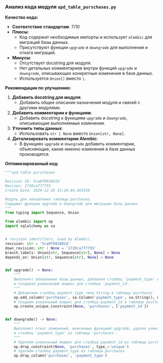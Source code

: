 ### **Анализ кода модуля `upd_table_purschases.py`**

**Качество кода:**
- **Соответствие стандартам**: 7/10
- **Плюсы**:
    - Код содержит необходимые импорты и использует `alembic` для миграций базы данных.
    - Присутствуют функции `upgrade` и `downgrade` для выполнения и отката миграций.
- **Минусы**:
    - Отсутствует docstring для модуля.
    - Нет детальных комментариев внутри функций `upgrade` и `downgrade`, описывающих конкретные изменения в базе данных.
    - Используется `Union[]` вместо `|`.

**Рекомендации по улучшению:**

1.  **Добавить docstring для модуля**:
    - Добавить общее описание назначения модуля и связей с другими модулями.
2.  **Добавить комментарии к функциям**:
    - Добавить docstring к функциям `upgrade` и `downgrade`, описывающие выполняемые изменения.
3.  **Уточнить типы данных**:
    - Использовать `str | None` вместо `Union[str, None]`.
4.  **Детализировать комментарии Alembic**:
    - В функциях `upgrade` и `downgrade` добавить комментарии, объясняющие, какие именно изменения в базе данных производятся.

**Оптимизированный код:**

```python
"""upd table purschases

Revision ID: 5ca0f991801d
Revises: 1720ca777755
Create Date: 2024-12-26 13:28:44.493520

Модуль для обновления таблицы purchases.
Содержит функции upgrade и downgrade для миграции базы данных.
"""
from typing import Sequence, Union

from alembic import op
import sqlalchemy as sa


# revision identifiers, used by Alembic.
revision: str = '5ca0f991801d'
down_revision: str | None = '1720ca777755'
branch_labels: Union[str, Sequence[str], None] = None
depends_on: Union[str, Sequence[str], None] = None


def upgrade() -> None:
    """
    Выполняет обновление базы данных, добавляя столбец 'payment_type' в таблицу 'purchases'
    и создавая уникальный индекс для столбца 'payment_id'.
    """
    # Добавляем столбец payment_type типа String в таблицу purchases
    op.add_column('purchases', sa.Column('payment_type', sa.String(), nullable=False))
    # Создаем уникальный индекс для столбца payment_id в таблице purchases
    op.create_unique_constraint(None, 'purchases', ['payment_id'])


def downgrade() -> None:
    """
    Выполняет откат изменений, внесенных функцией upgrade, удаляя уникальный индекс
    и столбец 'payment_type' из таблицы 'purchases'.
    """
    # Удаляем уникальный индекс для столбца payment_id из таблицы purchases
    op.drop_constraint(None, 'purchases', type_='unique')
    # Удаляем столбец payment_type из таблицы purchases
    op.drop_column('purchases', 'payment_type')